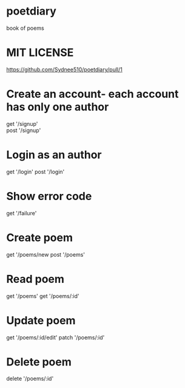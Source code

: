 # poetdiary
book of poems
# MIT LICENSE
https://github.com/Sydnee510/poetdiary/pull/1

# Create an account- each account has only one author
get '/signup'
<br>
post '/signup'
# Login as an author
get '/login'
post '/login'
# Show error code
get '/failure'
# Create poem
get '/poems/new
post '/poems'
# Read poem
get '/poems'
get '/poems/:id'
# Update poem
get '/poems/:id/edit'
patch '/poems/:id'
# Delete poem
delete '/poems/:id'



